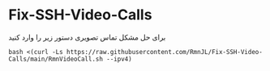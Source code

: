 # Fix-SSH-Video-Calls

برای حل مشکل تماس تصویری دستور زیر را وارد کنید

```
bash <(curl -Ls https://raw.githubusercontent.com/RmnJL/Fix-SSH-Video-Calls/main/RmnVideoCall.sh --ipv4)
```
